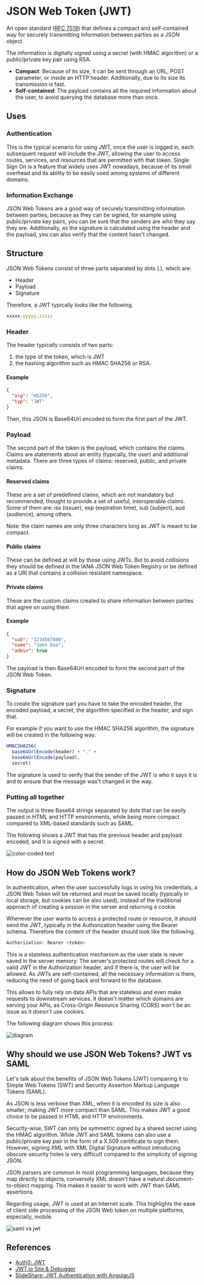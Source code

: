 # JSON Web Token (JWT)

An open standard ([RFC 7519](https://tools.ietf.org/html/rfc7519)) that defines a compact and self-contained way for securely transmitting information between parties as a JSON object.

The information is digitally signed using a secret (with HMAC algorithm) or a public/private key pair using RSA.

-   **Compact**: Because of its size, it can be sent through an URL, POST parameter, or inside an HTTP header. Additionally, due to its size its transmission is fast.
-   **Self-contained**: The payload contains all the required information about the user, to avoid querying the database more than once.

## Uses

### Authentication

This is the typical scenario for using JWT, once the user is logged in, each subsequent request will include the JWT, allowing the user to access routes, services, and resources that are permitted with that token. Single Sign On is a feature that widely uses JWT nowadays, because of its small overhead and its ability to be easily used among systems of different domains.

### Information Exchange

JSON Web Tokens are a good way of securely transmitting information between parties, because as they can be signed, for example using public/private key pairs, you can be sure that the senders are who they say they are. Additionally, as the signature is calculated using the header and the payload, you can also verify that the content hasn't changed.

## Structure

JSON Web Tokens consist of three parts separated by dots (.), which are:

-   Header
-   Payload
-   Signature

Therefore, a JWT typically looks like the following.

```js
xxxxx.yyyyy.zzzzz
```

### Header

The header typically consists of two parts:

1.  the type of the token, which is JWT
2.  the hashing algorithm such as HMAC SHA256 or RSA.

#### Example

```json
{
  "alg": "HS256",
  "typ": "JWT"
}
```

Then, this JSON is Base64Url encoded to form the first part of the JWT.

### Payload

The second part of the token is the payload, which contains the claims. Claims are statements about an entity (typically, the user) and additional metadata. There are three types of claims: reserved, public, and private claims.

#### Reserved claims

These are a set of predefined claims, which are not mandatory but recommended, thought to provide a set of useful, interoperable claims. Some of them are: iss (issuer), exp (expiration time), sub (subject), aud (audience), among others.

Note: the claim names are only three characters long as JWT is meant to be compact.

#### Public claims

These can be defined at will by those using JWTs. But to avoid collisions they should be defined in the IANA JSON Web Token Registry or be defined as a URI that contains a collision resistant namespace.

#### Private claims

These are the custom claims created to share information between parties that agree on using them.

#### Example

```json
{
  "sub": "1234567890",
  "name": "John Doe",
  "admin": true
}
```

The payload is then Base64Url encoded to form the second part of the JSON Web Token.

### Signature

To create the signature part you have to take the encoded header, the encoded payload, a secret, the algorithm specified in the header, and sign that.

For example if you want to use the HMAC SHA256 algorithm, the signature will be created in the following way.

```js
HMACSHA256(
  base64UrlEncode(header) + "." +
  base64UrlEncode(payload),
  secret)
```

The signature is used to verify that the sender of the JWT is who it says it is and to ensure that the message was't changed in the way.

### Putting all together

The output is three Base64 strings separated by dots that can be easily passed in HTML and HTTP environments, while being more compact compared to XML-based standards such as SAML.

The following shows a JWT that has the previous header and payload encoded, and it is signed with a secret.

![color-coded text](https://cdn.auth0.com/content/jwt/encoded-jwt3.png)

## How do JSON Web Tokens work?

In authentication, when the user successfully logs in using his credentials, a JSON Web Token will be returned and must be saved locally (typically in local storage, but cookies can be also used), instead of the traditional approach of creating a session in the server and returning a cookie.

Whenever the user wants to access a protected route or resource, it should send the JWT, typically in the Authorization header using the Bearer schema. Therefore the content of the header should look like the following.

```js
Authorization: Bearer <token>
```

This is a stateless authentication mechanism as the user state is never saved in the server memory. The server's protected routes will check for a valid JWT in the Authorization header, and if there is, the user will be allowed. As JWTs are self-contained, all the necessary information is there, reducing the need of going back and forward to the database.

This allows to fully rely on data APIs that are stateless and even make requests to downstream services. It doesn't matter which domains are serving your APIs, as Cross-Origin Resource Sharing (CORS) won't be an issue as it doesn't use cookies.

The following diagram shows this process:

![diagram](https://cdn.auth0.com/content/jwt/jwt-diagram.png)

## Why should we use JSON Web Tokens? JWT vs SAML

Let's talk about the benefits of JSON Web Tokens (JWT) comparing it to Simple Web Tokens (SWT) and Security Assertion Markup Language Tokens (SAML).

As JSON is less verbose than XML, when it is encoded its size is also smaller; making JWT more compact than SAML. This makes JWT a good choice to be passed in HTML and HTTP environments.

Security-wise, SWT can only be symmetric signed by a shared secret using the HMAC algorithm. While JWT and SAML tokens can also use a public/private key pair in the form of a X.509 certificate to sign them. However, signing XML with XML Digital Signature without introducing obscure security holes is very difficult compared to the simplicity of signing JSON.

JSON parsers are common in most programming languages, because they map directly to objects, conversely XML doesn't have a natural document-to-object mapping. This makes it easier to work with JWT than SAML assertions.

Regarding usage, JWT is used at an Internet scale. This highlights the ease of client side processing of the JSON Web token on multiple platforms, especially, mobile.

![saml vs jwt](https://cdn.auth0.com/content/jwt/comparing-jwt-vs-saml2.png
)

## References

-   [Auth0: JWT](https://auth0.com/learn/json-web-tokens/)
-   [JWT.io Site & Debugger](https://jwt.io)
-   [SlideShare: JWT Authentication with AngularJS](http://www.slideshare.net/robertjd/jwt-authentication-with-angularjs)
